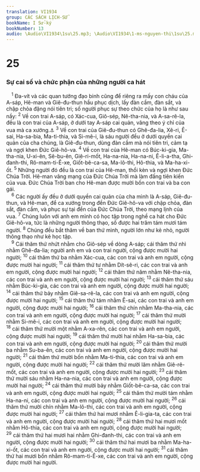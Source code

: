 ```yaml
---
translation: VI1934
group: CÁC SÁCH LỊCH-SỬ
bookName: I Sử-ký 
bookNumber: 13
audio: \Audio\VI1934\1su\25.mp3; \Audio\VI1934\1-ms-nguyen-thi\1su\25.mp3
---
```


<div class="title"><h1>25</h1><h3>Sự cai số và chức phận của những người ca hát</h3></div>
<span class="verse 1su_25_1"> <sup>1</sup> Đa-vít và các quan tướng đạo binh cũng để riêng ra mấy con cháu của A-sáp, Hê-man và Giê-đu-thun hầu phục dịch, lấy đàn cầm, đàn sắt, và chập chỏa đặng nói tiên tri; số người phục sự theo chức của họ là như sau nầy: </span>
<span class="verse 1su_25_2"><sup>2</sup> Về con trai A-sáp, có Xác-cua, Giô-sép, Nê-tha-nia, và A-sa-rê-la, đều là con trai của A-sáp, ở dưới tay A-sáp cai quản, vâng theo ý chỉ của vua mà ca xướng.<a data-toggle="tooltip" data-placement="bottom" title="Nguyên bổn rằng: mà nói tiên tri">⚓</a></span>
<span class="verse 1su_25_3"><sup>3</sup> Về con trai của Giê-đu-thun có Ghê-đa-lia, Xê-ri, Ê-sai, Ha-sa-bia, Ma-ti-thia, và Si-mê-i, là sáu người đều ở dưới quyền cai quản của cha chúng, là Giê-đu-thun, dùng đàn cầm mà nói tiên tri, cảm tạ và ngợi khen Đức Giê-hô-va. </span>
<span class="verse 1su_25_4"><sup>4</sup> Về con trai của Hê-man có Búc-ki-gia, Ma-tha-nia, U-xi-ên, Sê-bu-ên, Giê-ri-mốt, Ha-na-nia, Ha-na-ni, Ê-li-a-tha, Ghi-đanh-thi, Rô-mam-ti-Ê-xe, Giốt-bê-ca-sa, Ma-lô-thi, Hô-thia, và Ma-ha-xi-ốt. </span>
<span class="verse 1su_25_5"><sup>5</sup> Những người đó đều là con trai của Hê-man, thổi kèn và ngợi khen Đức Chúa Trời. Hê-man vâng mạng của Đức Chúa Trời mà làm đấng tiên kiến của vua. Đức Chúa Trời ban cho Hê-man được mười bốn con trai và ba con gái. <br/></span>
<span class="verse 1su_25_6"> <sup>6</sup> Các người ấy đều ở dưới quyền cai quản của cha mình là A-sáp, Giê-đu-thun, và Hê-man, để ca xướng trong đền Đức Giê-hô-va với chập chỏa, đàn sắt, đàn cầm, và phục sự tại đền của Đức Chúa Trời, theo mạng lịnh của vua. </span>
<span class="verse 1su_25_7"><sup>7</sup> Chúng luôn với anh em mình có học tập trong nghề ca hát cho Đức Giê-hô-va, tức là những người thông thạo, số được hai trăm tám mươi tám người. </span>
<span class="verse 1su_25_8"><sup>8</sup> Chúng đều bắt thăm về ban thứ mình, người lớn như kẻ nhỏ, người thông thạo như kẻ học tập. <br/></span>
<span class="verse 1su_25_9"> <sup>9</sup> Cái thăm thứ nhứt nhằm cho Giô-sép về dòng A-sáp; cái thăm thứ nhì nhằm Ghê-đa-lia; người anh em và con trai người, cộng được mười hai người; </span>
<span class="verse 1su_25_10"><sup>10</sup> cái thăm thứ ba nhằm Xác-cua, các con trai và anh em người, cộng được mười hai người; </span>
<span class="verse 1su_25_11"><sup>11</sup> cái thăm thứ tư nhằm Dít-sê-ri, các con trai và anh em người, cộng được mười hai người; </span>
<span class="verse 1su_25_12"><sup>12</sup> cái thăm thứ năm nhằm Nê-tha-nia, các con trai và anh em người, cộng được mười hai người; </span>
<span class="verse 1su_25_13"><sup>13</sup> cái thăm thứ sáu nhằm Búc-ki-gia, các con trai và anh em người, cộng được mười hai người; </span>
<span class="verse 1su_25_14"><sup>14</sup> cái thăm thứ bảy nhằm Giê-sa-rê-la, các con trai và anh em người, cộng được mười hai người; </span>
<span class="verse 1su_25_15"><sup>15</sup> cái thăm thứ tám nhằm Ê-sai, các con trai và anh em người, cộng được mười hai người; </span>
<span class="verse 1su_25_16"><sup>16</sup> cái thăm thứ chín nhằm Ma-tha-nia, các con trai và anh em người, cộng được mười hai người; </span>
<span class="verse 1su_25_17"><sup>17</sup> cái thăm thứ mười nhằm Si-mê-i, các con trai và anh em người, cộng được mười hai người; </span>
<span class="verse 1su_25_18"><sup>18</sup> cái thăm thứ mười một nhằm A-xa-rên, các con trai và anh em người, cộng được mười hai người; </span>
<span class="verse 1su_25_19"><sup>19</sup> cái thăm thứ mười hai nhằm Ha-sa-bia, các con trai và anh em người, cộng được mười hai người; </span>
<span class="verse 1su_25_20"><sup>20</sup> cái thăm thứ mười ba nhằm Su-ba-ên, các con trai và anh em người, cộng được mười hai người; </span>
<span class="verse 1su_25_21"><sup>21</sup> cái thăm thứ mười bốn nhằm Ma-ti-thia, các con trai và anh em người, cộng được mười hai người; </span>
<span class="verse 1su_25_22"><sup>22</sup> cái thăm thứ mười lăm nhằm Giê-rê-mốt, các con trai và anh em người, cộng được mười hai người; </span>
<span class="verse 1su_25_23"><sup>23</sup> cái thăm thứ mười sáu nhằm Ha-na-nia, các con trai và anh em người, cộng được mười hai người; </span>
<span class="verse 1su_25_24"><sup>24</sup> cái thăm thứ mười bảy nhằm Giốt-bê-ca-sa, các con trai và anh em người, cộng được mười hai người; </span>
<span class="verse 1su_25_25"><sup>25</sup> cái thăm thứ mười tám nhằm Ha-na-ni, các con trai và anh em người, cộng được mười hai người; </span>
<span class="verse 1su_25_26"><sup>26</sup> cái thăm thứ mười chín nhằm Ma-lô-thi, các con trai và anh em người, cộng được mười hai người; </span>
<span class="verse 1su_25_27"><sup>27</sup> cái thăm thứ hai mươi nhằm Ê-li-gia-ta, các con trai và anh em người, cộng được mười hai người; </span>
<span class="verse 1su_25_28"><sup>28</sup> cái thăm thứ hai mươi mốt nhằm Hô-thia, các con trai và anh em người, cộng được mười hai người; </span>
<span class="verse 1su_25_29"><sup>29</sup> cái thăm thứ hai mươi hai nhằm Ghi-đanh-thi, các con trai và anh em người, cộng được mười hai người; </span>
<span class="verse 1su_25_30"><sup>30</sup> cái thăm thứ hai mươi ba nhằm Ma-ha-xi-ốt, các con trai và anh em người, cộng được mười hai người; </span>
<span class="verse 1su_25_31"><sup>31</sup> cái thăm thứ hai mươi bốn nhằm Rô-mam-ti-Ê-xe, các con trai và anh em người, cộng được mười hai người. <br/></span>
